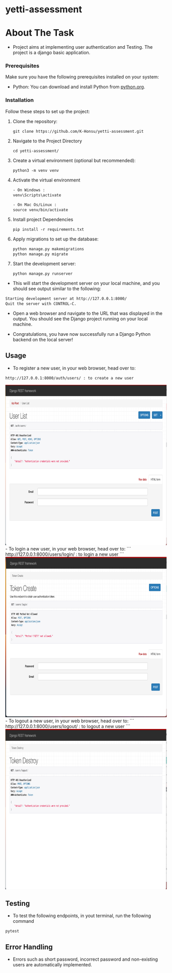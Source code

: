 # yetti-assessment

# About The Task
 - Project aims at implementing user authentication and Testing. The project is a django basic application.

### Prerequisites

Make sure you have the following prerequisites installed on your system:

- Python: You can download and install Python from [python.org](https://www.python.org/downloads/).

### Installation

Follow these steps to set up the project:
1. Clone the repository: 
    ```
    git clone https://github.com/K-Honsu/yetti-assessment.git
    ```
2. Navigate to the Project Directory
    ```
    cd yetti-assessment/
    ```
3. Create a virtual environment (optional but recommended):
    ```
    python3 -m venv venv
    ```
4. Activate the virtual environment
    ```
    - On Windows :
    venv\Scripts\activate
    ```

    ```
    - On Mac Os/Linux :
    source venv/bin/activate
    ```
5. Install project Dependencies
    ```
    pip install -r requirements.txt
    ```
6. Apply migrations to set up the database:
    ```
    python manage.py makemigrations
    python manage.py migrate
    ```
7. Start the development server:
    ```
    python manage.py runserver
    ```
- This will start the development server on your local machine, and you should see output similar to the following:

```
Starting development server at http://127.0.0.1:8000/
Quit the server with CONTROL-C.
```

- Open a web browser and navigate to the URL that was displayed in the output. You should see the Django project running on your local machine.

- Congratulations, you have now successfully run a Django Python backend on the local server!

## Usage 
- To register a new user, in your web browser, head over to:
```
http://127.0.0.1:8000/auth/users/ : to create a new user
```
<img src="./images/Screenshot 2023-09-11 at 6.44.09 PM.png" alt="register a user" width="700px" height="500px">
- To login a new user, in your web browser, head over to:
```
http://127.0.0.1:8000/users/login/  : to login a new user
```
<img src="./images//login.png" alt="login in a user" width="700px" height="500px">
- To logout a new user, in your web browser, head over to:
```
http://127.0.0.1:8000/users/logout/  : to logout a new user
```
<img src="./images/logout.png" alt="logout a user" width="700px" height="500px">


## Testing 
- To test the following endpoints, in yout terminal, run the following command
```
pytest
```

## Error Handling
- Errors such as short password, incorrect password and non-existing users are automatically implemented.